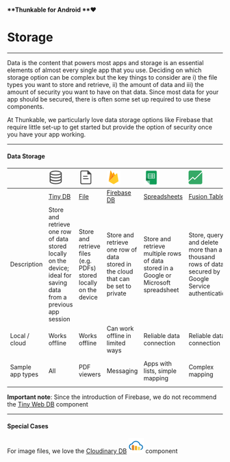 #### **Thunkable for Android **❤

# Storage

---

Data is the content that powers most apps and storage is an essential elements of almost every single app that you use. Deciding on which storage option can be complex but the key things to consider are i\) the file types you want to store and retrieve, ii\) the amount of data and iii\) the amount of security you want to have on that data. Since most data for your app should be secured, there is often some set up required to use these components.

At Thunkable, we particularly love data storage options like Firebase that require little set-up to get started but provide the option of security once you have your app working.

---

#### Data Storage

|  | ![](/assets/tiny-db-icon.png) | ![](/assets/file-icon.png) | ![](/assets/firebase-icon.png) | ![](/assets/spreadsheets-icon.png) | ![](/assets/fusion-tables-icon.png) | ![](/assets/web-icon.png) |
| :--- | :--- | :--- | :--- | :--- | :--- | :--- |
|  | [Tiny DB](/Android/components/storage/tiny-db.md) | [File](/Android/components/storage/file.md) | [Firebase DB](/Android/components/storage/firebase-db.md) | [Spreadsheets](/Android/components/storage/spreadsheets.md) | [Fusion Tables](/Android/components/storage/fusion-tables.md) | [Web](/Android/components/storage/web.md) |
| Description | Store and retrieve one row of data stored locally on the device; ideal for saving data from a previous app session | Store and retrieve files \(e.g. PDFs\) stored locally on the device | Store and retrieve one row of data stored in the cloud that can be set to private | Store and retrieve multiple rows of data stored in a Google or Microsoft spreadsheet | Store, query and delete more than a thousand rows of data secured by Google Service authentication | Query data from a web service \(e.g. Weather information\) |
| Local / cloud | Works offline | Works offline | Can work offline in limited ways | Reliable data connection | Reliable data connection | Reliable data connection |
| Sample app types | All | PDF viewers | Messaging | Apps with lists, simple mapping | Complex mapping | Stock quotes, weather info |

**Important note**: Since the introduction of Firebase, we do not recommend the [Tiny Web DB](/Android/components/storage/tiny-web-db.md) component

---

#### Special Cases

For image files, we love the [Cloudinary DB](/Android/components/image/cloudinary-db.md)  ![](/assets/cloudinary-icon.png) component

